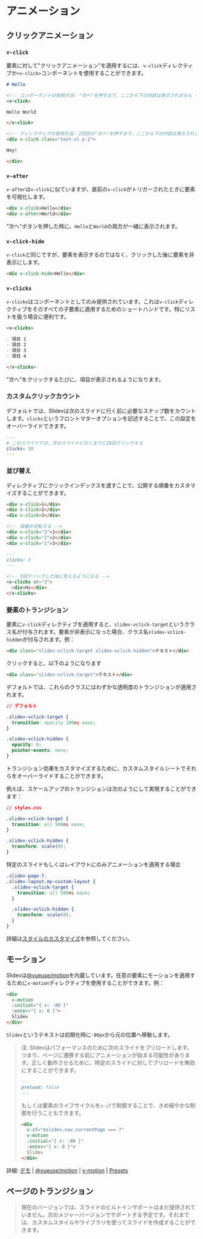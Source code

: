 # アニメーション

## クリックアニメーション

### `v-click`

要素に対して"クリックアニメーション"を適用するには、`v-click`ディレクティブか`<v-click>`コンポーネントを使用することができます。

```md
# Hello

<!-- コンポーネントの使用方法: "次へ"を押すまで、ここから下の内容は表示されません -->
<v-click>

Hello World

</v-click>

<!-- ディレクティブの使用方法: 2回目の"次へ"を押すまで、ここから下の内容は表示されません -->
<div v-click class="text-xl p-2">

Hey!

</div>
```

### `v-after`

`v-after`は`v-click`に似ていますが、直前の`v-click`がトリガーされたときに要素を可視化します。

```md
<div v-click>Hello</div>
<div v-after>World</div>
```

"次へ"ボタンを押した時に、`Hello`と`World`の両方が一緒に表示されます。 

### `v-click-hide`

`v-click`と同じですが、要素を表示するのではなく、クリックした後に要素を非表示にします。

```md
<div v-click-hide>Hello</div>
```

### `v-clicks`

`v-clicks`はコンポーネントとしてのみ提供されています。これは`v-click`ディレクティブをそのすべての子要素に適用するためのショートハンドです。特にリストを扱う場合に便利です。

```md
<v-clicks>

- 項目 1
- 項目 2
- 項目 3
- 項目 4

</v-clicks>
```

"次へ"をクリックするたびに、項目が表示されるようになります。

### カスタムクリックカウント

デフォルトでは、Slidevは次のスライドに行く前に必要なステップ数をカウントします。`clicks`というフロントマターオプションを記述することで、この設定をオーバーライドできます。

```yaml
---
# このスライドでは、次のスライドに行くまでに10回クリックする
clicks: 10
---
```

### 並び替え

ディレクティブにクリックインデックスを渡すことで、公開する順番をカスタマイズすることができます。

```md
<div v-click>1</div>
<div v-click>2</div>
<div v-click>3</div>
```

```md
<!-- 順番が逆転する -->
<div v-click="3">1</div>
<div v-click="2">2</div>
<div v-click="1">3</div>
```

```md
---
clicks: 3
---

<!-- 3回クリックした後に見えるようになる -->
<v-clicks at="3">
  <div>Hi</div>
</v-clicks>
```

### 要素のトランジション

要素に`v-click`ディレクティブを適用すると、`slidev-vclick-target`というクラス名が付与されます。要素が非表示になった場合、クラス名`slidev-vclick-hidden`が付与されます。例：

```html
<div class="slidev-vclick-target slidev-vclick-hidden">テキスト</div>
```

クリックすると、以下のようになります

```html
<div class="slidev-vclick-target">テキスト</div>
```

デフォルトでは、これらのクラスにはわずかな透明度のトランジションが適用されます。

```css
// デフォルト

.slidev-vclick-target {
  transition: opacity 100ms ease;
}

.slidev-vclick-hidden {
  opacity: 0;
  pointer-events: none;
}
```

トランジション効果をカスタマイズするために、カスタムスタイルシートでそれらをオーバーライドすることができます。

例えば、スケールアップのトランジションは次のようにして実現することができます：

```css
// styles.css

.slidev-vclick-target {
  transition: all 500ms ease;
}

.slidev-vclick-hidden {
  transform: scale(0);
}
```

特定のスライドもしくはレイアウトにのみアニメーションを適用する場合

```scss
.slidev-page-7,
.slidev-layout.my-custom-layout {
  .slidev-vclick-target {
    transition: all 500ms ease;
  }

  .slidev-vclick-hidden {
    transform: scale(0);
  }
}
```

詳細は[スタイルのカスタマイズ](/custom/directory-structure#style)を参照してください。

## モーション

Slidevは[@vueuse/motion](https://motion.vueuse.org/)を内蔵しています。任意の要素にモーションを適用するために`v-motion`ディレクティブを使用することができます。例：

```html
<div
  v-motion
  :initial="{ x: -80 }"
  :enter="{ x: 0 }">
  Slidev
</div>
```

`Slidev`というテキストは初期化時に`-80px`から元の位置へ移動します。

> 注: Slidevはパフォーマンスのために次のスライドをプリロードします、つまり、ページに遷移する前にアニメーションが始まる可能性があります。正しく動作させるために、特定のスライドに対してプリロードを無効にすることができます。
>
> ```md
> ---
> preload: false
> ---
> ```
>
> もしくは要素のライフサイクルを`v-if`で制御することで、きめ細やかな制御を行うこともできます。
>
> ```html
> <div
>   v-if="$slidev.nav.currentPage === 7"
>   v-motion
>   :initial="{ x: -80 }"
>   :enter="{ x: 0 }">
>   Slidev
> </div>
> ```

詳細: [デモ](https://sli.dev/demo/starter/7) | [@vueuse/motion](https://motion.vueuse.org/) | [v-motion](https://motion.vueuse.org/directive-usage.html) | [Presets](https://motion.vueuse.org/presets.html)

## ページのトランジション

> 現在のバージョンでは、スライドのビルトインサポートはまだ提供されていません。次のメジャーバージョンでサポートする予定です。それまでは、カスタムスタイルやライブラリを使ってスライドを作成することができます。
